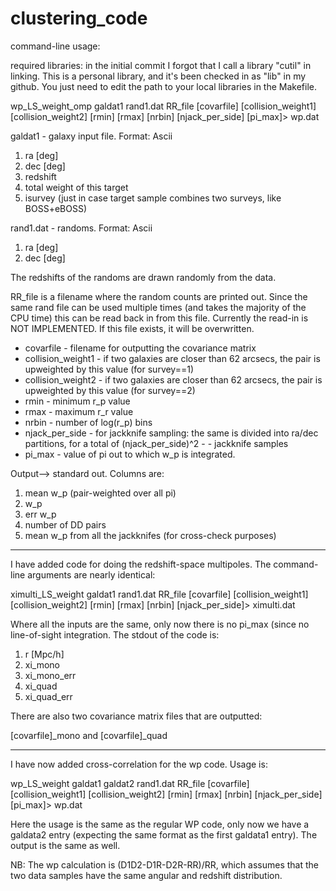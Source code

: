 # clustering_code

command-line usage:

required libraries: in the initial commit I forgot that I call a library "cutil" in linking. This is a personal library, and it's been checked in as "lib" in my github. You just need to edit the path to your local libraries in the Makefile.

wp_LS_weight_omp galdat1 rand1.dat RR_file [covarfile] [collision_weight1] [collision_weight2] [rmin] [rmax] [nrbin] [njack_per_side] [pi_max]> wp.dat

galdat1 - galaxy input file. Format: Ascii
  1) ra [deg]
  2) dec [deg]
  3) redshift
  4) total weight of this target
  5) isurvey (just in case target sample combines two surveys, like BOSS+eBOSS)
  
rand1.dat - randoms. Format: Ascii
  1) ra [deg]
  2) dec [deg]
  
The redshifts of the randoms are drawn randomly from the data.

RR_file is a filename where the random counts are printed out. Since the same rand file can be used multiple times (and takes the majority of the CPU time) this can be read back in from this file. Currently the read-in is NOT IMPLEMENTED. If this file exists, it will be overwritten.

- covarfile - filename for outputting the covariance matrix
- collision_weight1 - if two galaxies are closer than 62 arcsecs, the pair is upweighted by this value (for survey==1)
- collision_weight2 - if two galaxies are closer than 62 arcsecs, the pair is upweighted by this value (for survey==2)
- rmin - minimum r_p value
- rmax - maximum r_r value
- nrbin - number of log(r_p) bins
- njack_per_side - for jackknife sampling: the same is divided into ra/dec partitions, for a total of (njack_per_side)^2 - - jackknife samples
- pi_max - value of pi out to which w_p is integrated.

Output--> standard out. Columns are:
  1)  mean w_p (pair-weighted over all pi)
  2)  w_p
  3) err w_p
  4) number of DD pairs
  5) mean w_p from all the jackknifes (for cross-check purposes)
  
---------------------------------------------------------------------------------

I have added code for doing the redshift-space multipoles. The command-line arguments are nearly identical:

ximulti_LS_weight galdat1 rand1.dat RR_file [covarfile] [collision_weight1] [collision_weight2] [rmin] [rmax] [nrbin] [njack_per_side]> ximulti.dat

Where all the inputs are the same, only now there is no pi_max (since no line-of-sight integration. The stdout of the code is:

 1) r [Mpc/h]
 2) xi_mono
 3) xi_mono_err
 4) xi_quad
 5) xi_quad_err

There are also two covariance matrix files that are outputted:

[covarfile]_mono and [covarfile]_quad


----------------------------------------------------------------------------------

I have now added cross-correlation for the wp code. Usage is:

wp_LS_weight galdat1 galdat2 rand1.dat RR_file [covarfile] [collision_weight1] [collision_weight2] [rmin] [rmax] [nrbin] [njack_per_side] [pi_max]> wp.dat

Here the usage is the same as the regular WP code, only now we have a galdata2 entry (expecting the same format as the first galdata1 entry). The output is the same as well. 

NB: The wp calculation is (D1D2-D1R-D2R-RR)/RR, which assumes that the two data samples have the same angular and redshift distribution.
